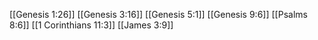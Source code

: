 [[Genesis 1:26]]
[[Genesis 3:16]]
[[Genesis 5:1]]
[[Genesis 9:6]]
[[Psalms 8:6]]
[[1 Corinthians 11:3]]
[[James 3:9]]
